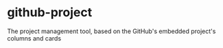 # github-project
The project management tool, based on the GitHub's embedded project's columns and cards
